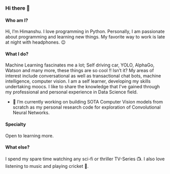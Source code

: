 ### Hi there 👋

#### Who am I?
Hi, I’m Himanshu. I love programming in Python. Personally, I am passionate about programming and learning new things. My favorite way to work is late at night with headphones. 😉

#### What I do?
Machine Learning fascinates me a lot; Self driving car, YOLO, AlphaGo, Watson and many more, these things are so cool !! Isn’t it?
My areas of interest include conversational as well as transactional chat bots, machine intelligence, computer vision. I am a self learner, developing my skills undertaking moocs. I like to share the knowledge that I've gained through my professional and personal experience in Data Science field.

- 🔭 I’m currently working on building SOTA Computer Vision models from scratch as my personal research code for exploration of Convolutional Neural Networks.  

#### Specialty
Open to learning more.

#### What else?
I spend my spare time watching any sci-fi or thriller TV-Series 📺. I also love listening to music and playing cricket 🏏.

